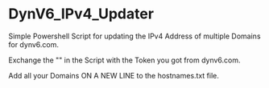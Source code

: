 # DynV6_IPv4_Updater

Simple Powershell Script for updating the IPv4 Address of multiple Domains for dynv6.com. 

Exchange the "<token>" in the Script with the Token you got from dynv6.com.

Add all your Domains ON A NEW LINE to the hostnames.txt file.
